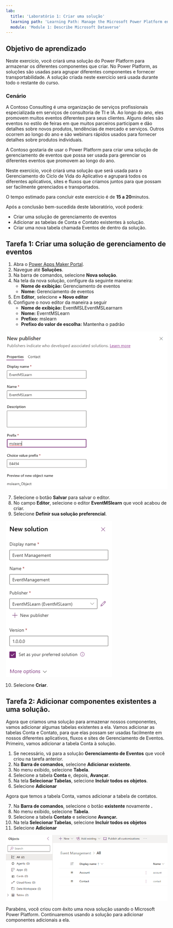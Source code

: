 ```yaml
---
lab:
  title: 'Laboratório 1: Criar uma solução'
  learning path: 'Learning Path: Manage the Microsoft Power Platform environment'
  module: 'Module 1: Describe Microsoft Dataverse'
---
```


## Objetivo de aprendizado

Neste exercício, você criará uma solução do Power Platform para armazenar os diferentes componentes que criar. No Power Platform, as soluções são usadas para agrupar diferentes componentes e fornecer transportabilidade. A solução criada neste exercício será usada durante todo o restante do curso.

### Cenário

A Contoso Consulting é uma organização de serviços profissionais especializada em serviços de consultoria de TI e IA. Ao longo do ano, eles promovem muitos eventos diferentes para seus clientes. Alguns deles são eventos no estilo de feiras em que muitos parceiros participam e dão detalhes sobre novos produtos, tendências de mercado e serviços. Outros ocorrem ao longo do ano e são webinars rápidos usados para fornecer detalhes sobre produtos individuais.

A Contoso gostaria de usar o Power Platform para criar uma solução de gerenciamento de eventos que possa ser usada para gerenciar os diferentes eventos que promovem ao longo do ano.

Neste exercício, você criará uma solução que será usada para o Gerenciamento do Ciclo de Vida do Aplicativo e agrupará todos os diferentes aplicativos, sites e fluxos que criamos juntos para que possam ser facilmente gerenciados e transportados.

O tempo estimado para concluir este exercício é de **15 a 20**minutos.

Após a conclusão bem-sucedida deste laboratório, você poderá:

- Criar uma solução de gerenciamento de eventos
- Adicionar as tabelas de Conta e Contato existentes à solução.
- Criar uma nova tabela chamada Eventos de dentro da solução.

## Tarefa 1: Criar uma solução de gerenciamento de eventos

1.  Abra o [Power Apps Maker Portal](https://make.powerapps.com).
2.  Navegue até **Soluções**.
3.  Na barra de comandos, selecione **Nova solução**.
4.  Na tela da nova solução, configure da seguinte maneira:
    - **Nome de exibição:** Gerenciamento de eventos
    - **Nome:** Gerenciamento de eventos
5.  Em **Editor**, selecione **+ Novo editor**
6.  Configure o novo editor da maneira a seguir
    - **Nome de exibição:** EventMSLEventMSLearnarn
    - **Nome:** EverntMSLearn
    - **Prefixo:** mslearn
    - **Prefixo do valor de escolha:** Mantenha o padrão

![Uma captura de tela da caixa de diálogo Criar Editor.](media/61fa62c324d424f7c73c8291a0724130.png)

7.  Selecione o botão **Salvar** para salvar o editor.
8.  No campo **Editor**, selecione o editor **EventMSlearn** que você acabou de criar.
9.  Selecione **Definir sua solução preferencial**.

![Uma captura da solução concluída](media/f968526926661bfa401f10742e6f376f.png)

10.  Selecione **Criar**.

## Tarefa 2: Adicionar componentes existentes a uma solução.

Agora que criamos uma solução para armazenar nossos componentes, vamos adicionar algumas tabelas existentes a ela. Vamos adicionar as tabelas Conta e Contato, para que elas possam ser usadas facilmente em nossos diferentes aplicativos, fluxos e sites de Gerenciamento de Eventos. Primeiro, vamos adicionar a tabela Conta à solução.

1.  Se necessário, vá para a solução **Gerenciamento de Eventos** que você criou na tarefa anterior.
2.  Na **Barra de comandos**, selecione **Adicionar existente**.
3.  No menu exibido, selecione **Tabela**.
4.  Selecione a tabela **Conta** e, depois, **Avançar**.
5.  Na tela **Selecionar Tabelas**, selecione **Incluir todos os objetos**.
6.  Selecione **Adicionar**

Agora que temos a tabela Conta, vamos adicionar a tabela de contatos.

7.  Na **Barra de comandos**, selecione o botão **existente** novamente **.**
8.  No menu exibido, selecione **Tabela**.
9.  Selecione a tabela **Contato** e selecione **Avançar.**
10.  Na tela **Selecionar Tabelas**, selecione **Incluir todos os objetos**
11.  Selecione **Adicionar**

![Uma captura de tela mostrando as tabelas Conta e Contato na solução.](media/a53817e242fca7371765583d9e565c36.png)

Parabéns, você criou com êxito uma nova solução usando o Microsoft Power Platform. Continuaremos usando a solução para adicionar componentes adicionais a ela.
